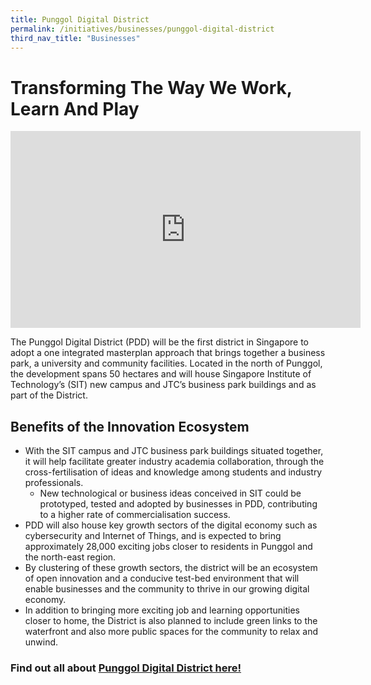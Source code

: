 ```yaml
---
title: Punggol Digital District
permalink: /initiatives/businesses/punggol-digital-district
third_nav_title: "Businesses"
---
```


# Transforming The Way We Work, Learn And Play

<iframe width="560" height="315" src="https://www.youtube.com/embed/3SBpl95qxNU" frameborder="0" allow="accelerometer; autoplay; clipboard-write; encrypted-media; gyroscope; picture-in-picture" allowfullscreen></iframe>

The Punggol Digital District (PDD) will be the first district in Singapore to adopt a one integrated masterplan approach that brings together a business park, a university and community facilities. Located in the north of Punggol, the development spans 50 hectares and will house Singapore Institute of Technology’s (SIT) new campus and JTC’s business park buildings and as part of the District. 

## Benefits of the Innovation Ecosystem
- With the SIT campus and JTC business park buildings situated together, it will help facilitate greater industry academia collaboration, through the cross-fertilisation of ideas and knowledge among students and industry professionals.
  - New technological or business ideas conceived in SIT could be prototyped, tested and adopted by businesses in PDD, contributing to a higher rate of commercialisation success.
-	PDD will also house key growth sectors of the digital economy such as cybersecurity and Internet of Things, and is expected to bring approximately 28,000 exciting jobs closer to residents in Punggol and the north-east region.
-	By clustering of these growth sectors, the district will be an ecosystem of open innovation and a conducive test-bed environment that will enable businesses and the community to thrive in our growing digital economy. 
-	In addition to bringing more exciting job and learning opportunities closer to home, the District is also planned to include green links to the waterfront and also more public spaces for the community to relax and unwind. 

### Find out all about <a href="https://estates.jtc.gov.sg/pdd" target="_blank">Punggol Digital District here!</a> 

